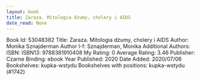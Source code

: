 ```yaml
---
layout: book
title: Zaraza. Mitologia dżumy, cholery i AIDS
date_read: None
---
```


Book Id: 53048382
Title: Zaraza. Mitologia dżumy, cholery i AIDS
Author: Monika Sznajderman
Author l-f: Sznajderman, Monika
Additional Authors: 
ISBN: 
ISBN13: 9788381910408
My Rating: 0
Average Rating: 3.46
Publisher: Czarne
Binding: ebook
Year Published: 2020
Date Added: 2020/07/06
Bookshelves: kupka-wstydu
Bookshelves with positions: kupka-wstydu (#1742)

